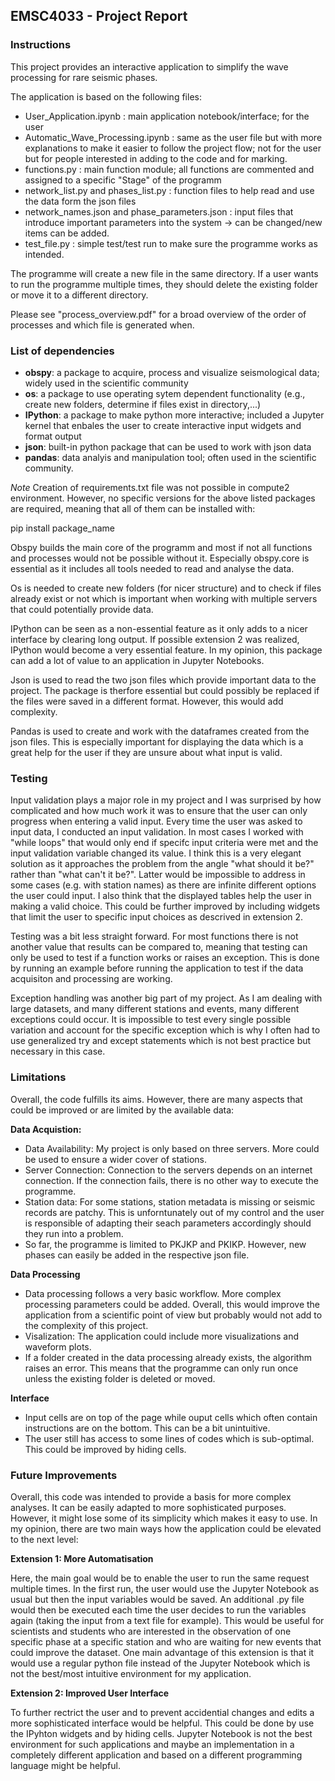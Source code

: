 ## EMSC4033 - Project Report

### Instructions

This project provides an interactive application to simplify the wave processing for rare seismic phases.

The application is based on the following files: 
- User_Application.ipynb : main application notebook/interface; for the user
- Automatic_Wave_Processing.ipynb : same as the user file but with more explanations to make it easier to follow the project flow; not for the user but for people interested in adding to the code and for marking.
- functions.py : main function module; all functions are commented and assigned to a specific "Stage" of the programm
- network_list.py and phases_list.py : function files to help read and use the data form the json files
- network_names.json and phase_parameters.json : input files that introduce important parameters into the system -> can be changed/new items can be added.
- test_file.py : simple test/test run to make sure the programme works as intended.

The programme will create a new file in the same directory. If a user wants to run the programme multiple times, they should delete the existing folder or move it to a different directory.

Please see "process_overview.pdf" for a broad overview of the order of processes and which file is generated when.

### List of dependencies

- **obspy**: a package to acquire, process and visualize seismological data; widely used in the scientific community
- **os**: a package to use operating sytem dependent functionality (e.g., create new folders, determine if files exist in directory,...)
- **IPython**: a package to make python more interactive; included a Jupyter kernel that enbales the user to create interactive input widgets and format output
- **json**: built-in python package that can be used to work with json data
- **pandas**: data analyis and manipulation tool; often used in the scientific community.

*Note* Creation of requirements.txt file was not possible in compute2 environment. However, no specific versions for the above listed packages are required, meaning that all of them can be installed with: 

pip install package_name

Obspy builds the main core of the programm and most if not all functions and processes would not be possible without it. Especially obspy.core is essential as it includes all tools needed to read and analyse the data. 
  
Os is needed to create new folders (for nicer structure) and to check if files already exist or not which is important when working with multiple servers that could potentially provide data. 
  
IPython can be seen as a non-essential feature as it only adds to a nicer interface by clearing long output. If possible extension 2 was realized, IPython would become a very essential feature. In my opinion, this package can add a lot of value to an application in Jupyter Notebooks.
 
Json is used to read the two json files which provide important data to the project. The package is therfore essential but could possibly be replaced if the files were saved in a different format. However, this would add complexity.
  
Pandas is used to create and work with the dataframes created from the json files. This is especially important for displaying the data which is a great help for the user if they are unsure about what input is valid.

  
### Testing

Input validation plays a major role in my project and I was surprised by how complicated and how much work it was to ensure that the user can only progress when entering a valid input. Every time the user was asked to input data, I conducted an input validation. In most cases I worked with "while loops" that would only end if specifc input criteria were met and the input validation variable changed its value. I think this is a very elegant solution as it approaches the problem from the angle "what should it be?" rather than "what can't it be?". Latter would be impossible to address in some cases (e.g. with station names) as there are infinite different options the user could input. I also think that the displayed tables help the user in making a valid choice. This could be further improved by including widgets that limit the user to specific input choices as descrived in extension 2. 
  
 Testing was a bit less straight forward. For most functions there is not another value that results can be compared to, meaning that testing can only be used to test if a function works or raises an exception. This is done by running an example before running the application to test if the data acquisiton and processing are working. 
  
 Exception handling was another big part of my project. As I am dealing with large datasets, and many different stations and events, many different exceptions could occur. It is impossible to test every single possible variation and account for the specific exception which is why I often had to use generalized try and except statements which is not best practice but necessary in this case.


### Limitations

Overall, the code fulfills its aims. However, there are many aspects that could be improved or are limited by the available data: 

**Data Acquistion:**
- Data Availability: My project is only based on three servers. More could be used to ensure a wider cover of stations. 
- Server Connection: Connection to the servers depends on an internet connection. If the connection fails, there is no other way to execute the programme.
- Station data: For some stations, station metadata is missing or seismic records are patchy. This is unforntunately out of my control and the user is responsible of adapting their seach parameters accordingly should they run into a problem.
- So far, the programme is limited to PKJKP and PKIKP. However, new phases can easily be added in the respective json file.

**Data Processing**
- Data processing follows a very basic workflow. More complex processing parameters could be added. Overall, this would improve the application from a scientific point of view but probably would not add to the complexity of this project.
- Visalization: The application could include more visualizations and waveform plots.
- If a folder created in the data processing already exists, the algorithm raises an error. This means that the programme can only run once unless the existing folder is deleted or moved.

**Interface**
- Input cells are on top of the page while ouput cells which often contain instructions are on the bottom. This can be a bit unintuitive.
- The user still has access to some lines of codes which is sub-optimal. This could be improved by hiding cells.



### Future Improvements	

Overall, this code was intended to provide a basis for more complex analyses. It can be easily adapted to more sophisticated purposes. However, it might lose some of its simplicity which makes it easy to use. In my opinion, there are two main ways how the application could be elevated to the next level: 

**Extension 1: More Automatisation**

Here, the main goal would be to enable the user to run the same request multiple times. In the first run, the user would use the Jupyter Notebook as usual but then the input variables would be saved. An additional .py file would then be executed each time the user decides to run the variables again (taking the input from a text file for example). This would be useful for scientists and students who are interested in the observation of one specific phase at a specific station and who are waiting for new events that could improve the dataset. One main advantage of this extension is that it would use a regular python file instead of the Jupyter Notebook which is not the best/most intuitive environment for my application.

**Extension 2: Improved User Interface**

To further rectrict the user and to prevent accidential changes and edits a more sophisticated interface would be helpful. This could be done by use the IPyhton widgets and by hiding cells. Jupyter Notebook is not the best environment for such applications and maybe an implementation in a completely different application and based on a different programming language might be helpful.

